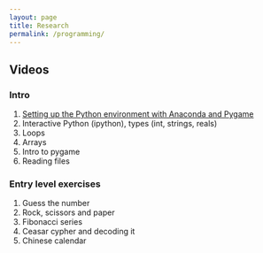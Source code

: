 ```yaml
---
layout: page
title: Research
permalink: /programming/
---
```


## Videos

### Intro
1. [Setting up the Python environment with Anaconda and Pygame]( https://www.youtube.com/watch?v=4NH6UitQrtk )
2. Interactive Python (ipython), types (int, strings, reals)
3. Loops 
4. Arrays
4. Intro to pygame 
5. Reading files

### Entry level exercises
1. Guess the number
2. Rock, scissors and paper
3. Fibonacci series
4. Ceasar cypher and decoding it
5. Chinese calendar 
